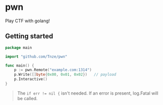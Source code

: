 # pwn

Play CTF with golang!

## Getting started
```go
package main

import "github.com/Tnze/pwn"

func main() {
    p := pwn.Remote("example.com:1314")
    p.Write([]byte{0x00, 0x01, 0x02})   // payload
    p.Interactive()
}
```
> The `if err != nil {` isn't needed. If an error is present, log.Fatal will be called.